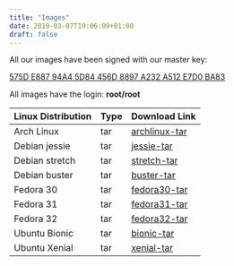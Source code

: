 ```yaml
---
title: "Images"
date: 2019-03-07T19:06:09+01:00
draft: false
---
```


All our images have been signed with our master key:

[575D E887 94A4 5D84 456D  8897 A232 A512 E7D0 BA83](https://nspawn.org/storage/masterkey.pgp)

All images have the login: **root/root**

| Linux Distribution | Type | Download Link |
| ------------------ | ---- | ------------- |
| Arch Linux         | tar  | [archlinux-tar](/storage/archlinux/archlinux/tar/image.tar.xz)              |
| Debian jessie      | tar  | [jessie-tar](/storage/debian/jessie/tar/image.tar.xz) | 
| Debian stretch     | tar  | [stretch-tar](/storage/debian/stretch/tar/image.tar.xz) | 
| Debian buster     | tar  | [buster-tar](/storage/debian/buster/tar/image.tar.xz) | 
| Fedora 30          | tar  | [fedora30-tar](/storage/fedora/30/tar/image.tar.xz)              |
| Fedora 31          | tar  | [fedora31-tar](/storage/fedora/31/tar/image.tar.xz)              |
| Fedora 32          | tar  | [fedora32-tar](/storage/fedora/32/tar/image.tar.xz)              |
| Ubuntu Bionic      | tar  | [bionic-tar](/storage/ubuntu/bionic/tar/image.tar.xz)              |
| Ubuntu Xenial      | tar  | [xenial-tar](/storage/ubuntu/xenial/tar/image.tar.xz)              |
